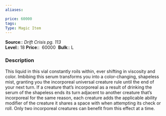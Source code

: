 ```yaml
---
aliases: 

price: 60000
tags: 
Type: Magic Item
---
```

**Source**:: _Drift Crisis pg. 113_  
**Level**:: 18
**Price**::  60000 
**Bulk**:: L

### Description

This liquid in this vial constantly roils within, ever shifting in viscosity and color. Imbibing this serum transforms you into a color-changing, shapeless mist, granting you the incorporeal universal creature rule until the end of your next turn. If a creature that’s incorporeal as a result of drinking the serum of the shapeless ends its turn adjacent to another creature that’s incorporeal for the same reason, each creature adds the applicable ability modifier of the creature it shares a space with when attempting its check or roll. Only two incorporeal creatures can benefit from this effect at a time.
